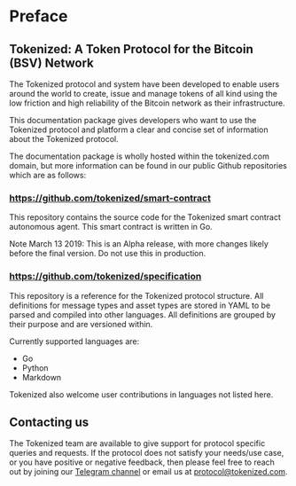 # Preface

## Tokenized: A Token Protocol for the Bitcoin (BSV) Network

The Tokenized protocol and system have been developed to enable users around the world to create, issue and manage tokens of all kind using the low friction and high reliability of the Bitcoin network as their infrastructure.

This documentation package gives developers who want to use the Tokenized protocol and platform a clear and concise set of information about the Tokenized protocol.

The documentation package is wholly hosted within the tokenized.com domain, but more information can be found in our public Github repositories which are as follows:

### https://github.com/tokenized/smart-contract

This repository contains the source code for the Tokenized smart contract autonomous agent. This smart contract is written in Go.

Note March 13 2019: This is an Alpha release, with more changes likely before the final version. Do not use this in production.

### https://github.com/tokenized/specification

This repository is a reference for the Tokenized protocol structure. All definitions for message types and asset types are stored in YAML to be parsed and compiled into other languages.
All definitions are grouped by their purpose and are versioned within.

Currently supported languages are:
* Go
* Python
* Markdown

Tokenized also welcome user contributions in languages not listed here.

## Contacting us

The Tokenized team are available to give support for protocol specific queries and requests.  If the protocol does not satisfy your needs/use case, or you have positive or negative feedback, then please feel free to reach out by joining our [Telegram channel](https://t.me/joinchat/GTCTKhDcyW4-QepyjqiLdQ) or email us at [protocol@tokenized.com](mailto:protocol@tokenized.com).
